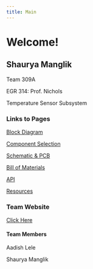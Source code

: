 ```yaml
---
title: Main
---
```

# Welcome!

## Shaurya Manglik

Team 309A

EGR 314: Prof. Nichols

Temperature Sensor Subsystem



### Links to Pages

[Block Diagram](https://shauryamanglik.github.io/shauryamanglik/Block%20Diagram/)

[Component Selection](https://shauryamanglik.github.io/shauryamanglik/Component%20Selection/)

[Schematic & PCB](https://shauryamanglik.github.io/shauryamanglik/Individual%20Schematic%20%26%20PCB/)

[Bill of Materials](https://shauryamanglik.github.io/shauryamanglik/Bill%20of%20Materials/)

[API](https://shauryamanglik.github.io/shauryamanglik/API/)

[Resources](https://shauryamanglik.github.io/shauryamanglik/Resources/)



### Team Website

[Click Here](https://egr314-team-309a.github.io/)


#### Team Members

Aadish Lele

Shaurya Manglik
